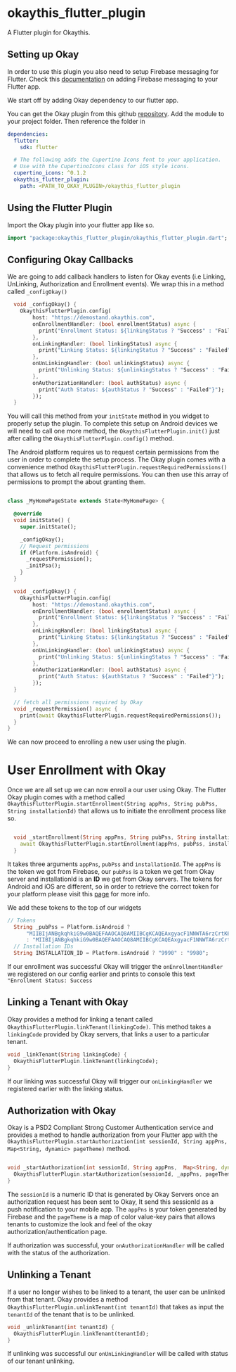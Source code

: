 # okaythis_flutter_plugin

A Flutter plugin for Okaythis.

## Setting up Okay
In order to use this plugin you also need to setup Firebase messaging for Flutter. Check this [documentation](https://pub.dev/packages/firebase_messaging) on adding Firebase messaging to your Flutter app.

We start off by adding Okay dependency to our flutter app.

You can get the Okay plugin from this github [repository](https://github.com/Okaythis/FlutterOkaySDK). Add the module to your project folder. Then reference the folder in 

```yaml
dependencies:
  flutter:
    sdk: flutter

  # The following adds the Cupertino Icons font to your application.
  # Use with the CupertinoIcons class for iOS style icons.
  cupertino_icons: ^0.1.2
  okaythis_flutter_plugin:
    path: <PATH_TO_OKAY_PLUGIN>/okaythis_flutter_plugin
```

## Using the Flutter Plugin

Import the Okay plugin into your flutter app like so.

```Dart
import "package:okaythis_flutter_plugin/okaythis_flutter_plugin.dart";
```

## Configuring Okay Callbacks

We are going to add callback handlers to listen for Okay events (i.e Linking, UnLinking, Authorization and Enrollment events). We wrap this in a method called `_configOkay()`

```Dart
  void _configOkay() {
    OkaythisFlutterPlugin.config(
        host: "https://demostand.okaythis.com",
        onEnrollmentHandler: (bool enrollmentStatus) async {
          print("Enrollment Status: ${linkingStatus ? "Success" : "Failed"}");
        },
        onLinkingHandler: (bool linkingStatus) async {
          print("Linking Status: ${linkingStatus ? "Success" : "Failed"}");
        },
        onUnLinkingHandler: (bool unlinkingStatus) async {
          print("Unlinking Status: ${unlinkingStatus ? "Success" : "Failed"}");
        },
        onAuthorizationHandler: (bool authStatus) async {
          print("Auth Status: ${authStatus ? "Success" : "Failed"}");
        });
  }

```

You will call this method from your `initState` method in you widget to properly setup the plugin. To complete this setup on Android devices we will need to call one more method, the `OkaythisFlutterPlugin.init()` just after calling the `OkaythisFlutterPlugin.config()` method.

The Android platform requires us to request certain permissions from the user in order to complete the setup process. The Okay plugin comes with a convenience method `OkaythisFlutterPlugin.requestRequiredPermissions()` that allows us to fetch all require permissions. You can then use this array of permissions to prompt the about granting them.

```Dart

class _MyHomePageState extends State<MyHomePage> {

  @override
  void initState() {
    super.initState();

    _configOkay();
    // Request permissions
    if (Platform.isAndroid) {
      _requestPermission();
      _initPsa();
    }
  }

  void _configOkay() {
    OkaythisFlutterPlugin.config(
        host: "https://demostand.okaythis.com",
        onEnrollmentHandler: (bool enrollmentStatus) async {
          print("Enrollment Status: ${linkingStatus ? "Success" : "Failed"}");
        },
        onLinkingHandler: (bool linkingStatus) async {
          print("Linking Status: ${linkingStatus ? "Success" : "Failed"}");
        },
        onUnLinkingHandler: (bool unlinkingStatus) async {
          print("Unlinking Status: ${unlinkingStatus ? "Success" : "Failed"}");
        },
        onAuthorizationHandler: (bool authStatus) async {
          print("Auth Status: ${authStatus ? "Success" : "Failed"}");
        });
  }

  // fetch all permissions required by Okay
  void _requestPermission() async {
    print(await OkaythisFlutterPlugin.requestRequiredPermissions());
  }
}
```

We can now proceed to enrolling a new user using the plugin.

# User Enrollment with Okay
Once we are all set up we can now enroll a our user using Okay. The Flutter Okay plugin comes with a method called `OkaythisFlutterPlugin.startEnrollment(String appPns, String pubPss, String installationId)` that allows us to initiate the enrollment process like so. 

```Dart

  void _startEnrollment(String appPns, String pubPss, String installationId) async {
    await OkaythisFlutterPlugin.startEnrollment(appPns, pubPss, installationId);
  }

```

It takes three arguments `appPns`, `pubPss` and `installationId`. The `appPns` is the token we got from Firebase, our `pubPss` is a token we get from Okay server and installationId is an **ID** we get from Okay servers. The tokens for Android and iOS are different, so in order to retrieve the correct token for your platform please visit this [page](https://github.com/Okaythis/okay-example/wiki/Mobile-Client-Settings) for more info.

We add these tokens to the top of our widgets

```Dart
// Tokens
  String _pubPss = Platform.isAndroid ? 
      "MIIBIjANBgkqhkiG9w0BAQEFAAOCAQ8AMIIBCgKCAQEAxgyacF1NNWTA6rzCrtK60se9fVpTPe3HiDjHB7MybJvNdJZIgZbE9k3gQ6cdEYgTOSG823hkJCVHZrcf0/AK7G8Xf/rjhWxccOEXFTg4TQwmhbwys+sY/DmGR8nytlNVbha1DV/qOGcqAkmn9SrqW76KK+EdQFpbiOzw7RRWZuizwY3BqRfQRokr0UBJrJrizbT9ZxiVqGBwUDBQrSpsj3RUuoj90py1E88ExyaHui+jbXNITaPBUFJjbas5OOnSLVz6GrBPOD+x0HozAoYuBdoztPRxpjoNIYvgJ72wZ3kOAVPAFb48UROL7sqK2P/jwhdd02p/MDBZpMl/+BG+qQIDAQAB"
      : "MIIBIjANBgkqhkiG9w0BAQEFAAOCAQ8AMIIBCgKCAQEAxgyacF1NNWTA6rzCrtK60se9fVpTPe3HiDjHB7MybJvNdJZIgZbE9k3gQ6cdEYgTOSG823hkJCVHZrcf0/AK7G8Xf/rjhWxccOEXFTg4TQwmhbwys+sY/DmGR8nytlNVbha1DV/qOGcqAkmn9SrqW76KK+EdQFpbiOzw7RRWZuizwY3BqRfQRokr0UBJrJrizbT9ZxiVqGBwUDBQrSpsj3RUuoj90py1E88ExyaHui+jbXNITaPBUFJjbas5OOnSLVz6GrBPOD+x0HozAoYuBdoztPRxpjoNIYvgJ72wZ3kOAVPAFb48UROL7sqK2P/jwhdd02p/MDBZpMl/+BG+qQIDAQAB";
  // Installation IDs
  String INSTALLATION_ID = Platform.isAndroid ? "9990" : "9980";
```

If our enrollment was successful Okay will trigger the `onEnrollmentHandler` we registered on our config earlier and prints to console this text `"Enrollment Status: Success`

## Linking a Tenant with Okay
Okay provides a method for linking a tenant called `OkaythisFlutterPlugin.linkTenant(linkingCode)`. This method takes a `linkingCode` provided by Okay servers, that links a user to a particular tenant.

``` Dart
void _linkTenant(String linkingCode) {
  OkaythisFlutterPlugin.linkTenant(linkingCode);
}
```

If our linking was successful Okay will trigger our `onLinkingHandler` we registered earlier with the linking status.

## Authorization with Okay

Okay is a PSD2 Compliant Strong Customer Authentication service and provides a method to handle authorization from your Flutter app with the `OkaythisFlutterPlugin.startAuthorization(int sessionId, String appPns,  Map<String, dynamic> pageTheme)` method.

```Dart

void _startAuthorization(int sessionId, String appPns,  Map<String, dynamic> pageTheme) {
  OkaythisFlutterPlugin.startAuthorization(sessionId, _appPns, pageTheme);
}
```

The `sessionId` is a numeric ID that is generated by Okay Servers once an authorization request has been sent to Okay, It send this sessionId as a push notification to your mobile app. The `appPns` is your token generated by Firebase and the `pageTheme` is a map of color value-key pairs that allows tenants to customize the look and feel of the okay authorization/authentication page.

If authorization was successful, your `onAuthorizationHandler` will be called with the status of the authorization.

## Unlinking a Tenant

If a user no longer wishes to be linked to a tenant, the user can be unlinked from that tenant. Okay provides a method `OkaythisFlutterPlugin.unlinkTenant(int tenantId)` that takes as input the `tenantId` of the tenant that is to be unlinked.

```Dart
void _unlinkTenant(int tenantId) {
  OkaythisFlutterPlugin.linkTenant(tenantId);
}
```

If unlinking was successful our `onUnLinkingHandler` will be called with status of our tenant unlinking.
